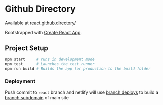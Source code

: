 # Github Directory

Available at [react.github.directory/](https://react.github.directory/)

Bootstrapped with [Create React App](https://github.com/facebook/create-react-app).

## Project Setup

```bash
npm start     # runs in development mode
npm test      # Launches the test runner
npm run build # Builds the app for production to the build folder
```

### Deployment

Push commit to `react` branch and netlify will use [branch deploys](https://docs.netlify.com/site-deploys/overview/#branch-deploy-controls) to build a [branch subdomain](https://docs.netlify.com/domains-https/custom-domains/multiple-domains/#branch-subdomains) of main site
